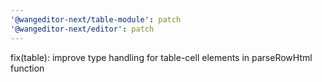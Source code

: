 ```yaml
---
'@wangeditor-next/table-module': patch
'@wangeditor-next/editor': patch
---
```


fix(table): improve type handling for table-cell elements in parseRowHtml function
